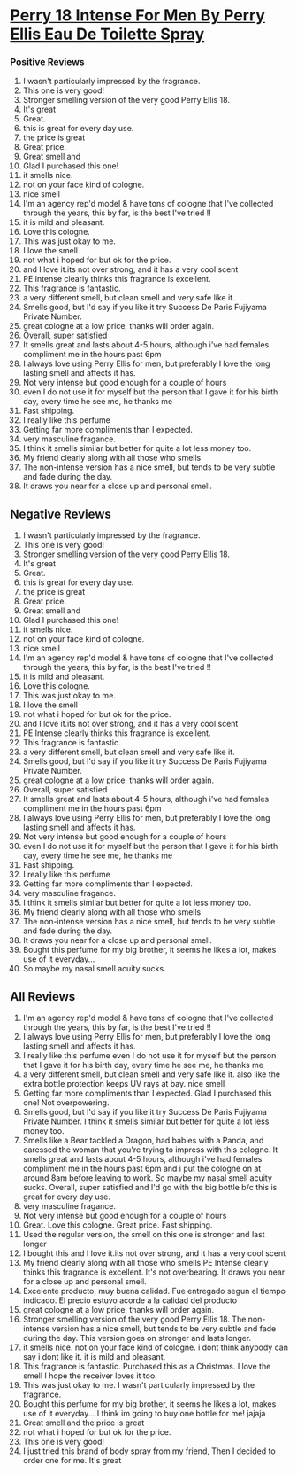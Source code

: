 # [Perry 18 Intense For Men By Perry Ellis Eau De Toilette Spray](https://products.checkmycream.com/products/Perry-18-Intense-For-Men-By-Perry-Ellis-Eau-De-Toilette-Spray.html)

### Positive Reviews

<ol>
      <li>I wasn&#x27;t particularly impressed by the fragrance.</li>
      <li>This one is very good!</li>
      <li>Stronger smelling version of the very good Perry Ellis 18.</li>
      <li>It&#x27;s great</li>
      <li>Great.</li>
      <li>this is great for every day use.</li>
      <li>the price is great</li>
      <li>Great price.</li>
      <li>Great smell and</li>
      <li>Glad I purchased this one!</li>
      <li>it smells nice.</li>
      <li>not on your face kind of cologne.</li>
      <li>nice smell</li>
      <li>I&#x27;m an agency rep&#x27;d model &amp; have tons of cologne that I&#x27;ve collected through the years, this by far, is the best I&#x27;ve tried !!</li>
      <li>it is mild and pleasant.</li>
      <li>Love this cologne.</li>
      <li>This was just okay to me.</li>
      <li>I love the smell</li>
      <li>not what i hoped for but ok for the price.</li>
      <li>and I love it.its not over strong, and it has a very cool scent</li>
      <li>PE Intense clearly thinks this fragrance is excellent.</li>
      <li>This fragrance is fantastic.</li>
      <li>a very different smell, but clean smell and very safe like it.</li>
      <li>Smells good, but I&#x27;d say if you like it try Success De Paris Fujiyama Private Number.  </li>
      <li>great cologne at a low price, thanks will order again.</li>
      <li>Overall, super satisfied</li>
      <li>It smells great and lasts about 4-5 hours, although i&#x27;ve had females compliment me in the hours past 6pm</li>
      <li>I always love using Perry Ellis for men, but preferably I love the long lasting smell and affects it has.</li>
      <li>Not very intense but good enough for a couple of hours</li>
      <li>even I do not use it for myself but the person that I gave it  for his birth day, every time he see me, he thanks me</li>
      <li>Fast shipping.</li>
      <li>I really like this perfume</li>
      <li>Getting far more compliments than I expected.</li>
      <li>very masculine fragance.</li>
      <li>I think it smells similar but better for quite a lot less money too.</li>
      <li>My friend clearly along with all those who smells</li>
      <li>The non-intense version has a nice smell, but tends to be very subtle and fade during the day.</li>
      <li>It draws you near for a close up and personal smell.</li>
</ol>


<h2>Negative Reviews</h2>
<ol>
<li> I wasn&#x27;t particularly impressed by the fragrance.</li>
<li> This one is very good!</li>
<li> Stronger smelling version of the very good Perry Ellis 18.</li>
<li> It&#x27;s great</li>
<li> Great.</li>
<li> this is great for every day use.</li>
<li> the price is great</li>
<li> Great price.</li>
<li> Great smell and</li>
<li> Glad I purchased this one!</li>
<li> it smells nice.</li>
<li> not on your face kind of cologne.</li>
<li> nice smell</li>
<li> I&#x27;m an agency rep&#x27;d model &amp; have tons of cologne that I&#x27;ve collected through the years, this by far, is the best I&#x27;ve tried !!</li>
<li> it is mild and pleasant.</li>
<li> Love this cologne.</li>
<li> This was just okay to me.</li>
<li> I love the smell</li>
<li> not what i hoped for but ok for the price.</li>
<li> and I love it.its not over strong, and it has a very cool scent</li>
<li> PE Intense clearly thinks this fragrance is excellent.</li>
<li> This fragrance is fantastic.</li>
<li> a very different smell, but clean smell and very safe like it.</li>
<li> Smells good, but I&#x27;d say if you like it try Success De Paris Fujiyama Private Number.  </li>
<li> great cologne at a low price, thanks will order again.</li>
<li> Overall, super satisfied</li>
<li> It smells great and lasts about 4-5 hours, although i&#x27;ve had females compliment me in the hours past 6pm</li>
<li> I always love using Perry Ellis for men, but preferably I love the long lasting smell and affects it has.</li>
<li> Not very intense but good enough for a couple of hours</li>
<li> even I do not use it for myself but the person that I gave it  for his birth day, every time he see me, he thanks me</li>
<li> Fast shipping.</li>
<li> I really like this perfume</li>
<li> Getting far more compliments than I expected.</li>
<li> very masculine fragance.</li>
<li> I think it smells similar but better for quite a lot less money too.</li>
<li> My friend clearly along with all those who smells</li>
<li> The non-intense version has a nice smell, but tends to be very subtle and fade during the day.</li>
<li> It draws you near for a close up and personal smell.</li>
<li> Bought this perfume for my big brother, it seems he likes a lot, makes use of it everyday...</li>
<li> So maybe my nasal smell acuity sucks.</li>
</ol>

<h2>All Reviews</h2>

<ol>
    <li> I&#x27;m an agency rep&#x27;d model &amp; have tons of cologne that I&#x27;ve collected through the years, this by far, is the best I&#x27;ve tried !!</li>
    <li> I always love using Perry Ellis for men, but preferably I love the long lasting smell and affects it has.</li>
    <li> I really like this perfume even I do not use it for myself but the person that I gave it  for his birth day, every time he see me, he thanks me</li>
    <li> a very different smell, but clean smell and very safe like it. also like the extra bottle protection keeps UV rays at bay. nice smell</li>
    <li> Getting far more compliments than I expected. Glad I purchased this one! Not overpowering.</li>
    <li> Smells good, but I&#x27;d say if you like it try Success De Paris Fujiyama Private Number.  I think it smells similar but better for quite a lot less money too.</li>
    <li> Smells like a Bear tackled a Dragon, had babies with a Panda, and caressed the woman that you&#x27;re trying to impress with this cologne. It smells great and lasts about 4-5 hours, although i&#x27;ve had females compliment me in the hours past 6pm and i put the cologne on at around 8am before leaving to work. So maybe my nasal smell acuity sucks. Overall, super satisfied and I&#x27;d go with the big bottle b/c this is great for every day use.</li>
    <li> very masculine fragance.</li>
    <li> Not very intense but good enough for a couple of hours</li>
    <li> Great. Love this cologne. Great price. Fast shipping.</li>
    <li> Used the regular version, the smell on this one is stronger and last longer</li>
    <li> I bought this and I love it.its not over strong, and it has a very cool scent</li>
    <li> My friend clearly along with all those who smells PE Intense clearly thinks this fragrance is excellent. It&#x27;s not overbearing. It draws you near for a close up and personal smell.</li>
    <li> Excelente producto, muy buena calidad. Fue entregado segun el tiempo indicado. El precio estuvo acorde a la calidad del producto</li>
    <li> great cologne at a low price, thanks will order again.</li>
    <li> Stronger smelling version of the very good Perry Ellis 18. The non-intense version has a nice smell, but tends to be very subtle and fade during the day. This version goes on stronger and lasts longer.</li>
    <li> it smells nice. not on your face kind of cologne. i dont think anybody can say i dont like it. it is mild and pleasant.</li>
    <li> This fragrance is fantastic. Purchased this as a Christmas. I love the smell I hope the receiver loves it too.</li>
    <li> This was just okay to me. I wasn&#x27;t particularly impressed by the fragrance.</li>
    <li> Bought this perfume for my big brother, it seems he likes a lot, makes use of it everyday... I think im going to buy one bottle for me! jajaja</li>
    <li> Great smell and the price is great</li>
    <li> not what i hoped for but ok for the price.</li>
    <li> This one is very good!</li>
    <li> I just tried this brand of body spray from my friend,  Then I decided to order one for me.  It&#x27;s great</li>
</ol>




